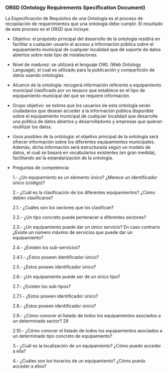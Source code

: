 ### ORSD (Ontology Requirements Specification Document)

La Especificación de Requisitos de una Ontología es el proceso de recopilación de requerimientos que una ontología debe cumplir. 
El resultado de este proceso es el ORSD que incluye: 

  - Objetivo: el propósito principal del desarrollo de la ontología residirá en facilitar a cualquier usuario el acceso a información 
    pública sobre el equipamiento municipal de cualquier localidad que dé soporte de datos abiertos sobre este tipo de instalaciones.
    
  - Nivel de madurez: se utilizará el lenguaje OWL (Web Ontology Language), el cual es utilizado para la publicación y compartición 
    de datos usando ontologías. 
  
  - Alcance de la ontología: recogerá información referente a equipamiento municipal clasificado por un tesauro que establece en el 
    tipo de equipamiento municipal del que se requiere información. 
  
  - Grupo objetivo: se estima que los usuarios de esta ontología serán ciudadanos que desean acceder a la información pública disponible
    sobre el equipamiento municipal de cualquier localidad que desarrolle una política de datos abiertos y desarrolladores y empresas 
    que quieran reutilizar los datos. 
    
  - Usos posibles de la ontología: el objetivo principal de la ontología será ofrecer información sobre los diferentes equipamientos 
    municipales. Además, dicha información será estructurada según un modelo de datos, el cual se basará en vocabularios existentes 
    (en gran medida), facilitando así la estandarización de la ontología. 
    
  - Preguntas de competencia: 
    
    1.- ¿Un equipamiento es un elemento único? ¿Merece un identificador único (código)? 
    
    2.- ¿Cuál es la clasificación de los diferentes equipamientos? ¿Cómo deben clasificarse? 
      
      2.1.- ¿Cuáles son los sectores que los clasifican? 
      
      2.2.- ¿Un tipo concreto puede pertenecer a diferentes sectores? 
     
      2.3.- ¿Un equipamiento puede dar un único servicio? En caso contrario ¿Existe un número máximo de servicios que puede dar un 
      equipamiento? 
      
      2.4.- ¿Existen los sub-servicios? 
       
       2.4.1.- ¿Estos poseen identificador único? 
     
     2.5.- ¿Estos poseen identificador único? 
      
      2.6.- ¿Un equipamiento puede ser de un único tipo? 
      
      2.7.- ¿Existen los sub-tipos? 
       
       2.7.1.- ¿Estos poseen identificador único? 
     
     2.8.- ¿Estos poseen identificador único? 
      
      2.9.- ¿Cómo conocer el listado de todos los equipamientos asociados a un determinado sector? 29 
      
      2.10.- ¿Cómo conocer el listado de todos los equipamientos asociados a un determinado tipo concreto de equipamiento? 
    
    3.- ¿Cuál es la localización de un equipamiento? ¿Cómo puedo acceder a ella? 
    
    4.- ¿Cuáles son los horarios de un equipamiento? ¿Cómo puedo acceder a ellos? 
